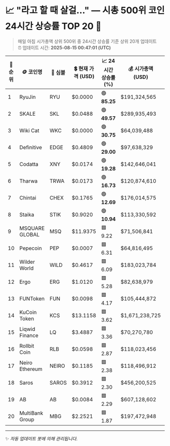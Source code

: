 
# 📈 "라고 할 때 살걸..." — 시총 500위 코인 24시간 상승률 TOP 20 🚀

> 매일 아침 시가총액 상위 500위 중 24시간 상승률 기준 상위 20개 업데이트  
> ⏰ 업데이트 시간: **2025-08-15 00:47:01 (UTC)**

| 🔢 순위 | 🪙 코인명 | 🔣 심볼 | 💲 현재 가격 (USD) | 📈 24시간 상승률 (%) | 💰 시가총액 (USD) | 🔄 24시간 거래량 (USD) | 🔢 유통 공급량 |
|--------|----------|--------|-------------------|--------------------|--------------------|-----------------------|-------------------|
| 1 | RyuJin | RYU | $0.0000 | 🟢 **85.25** | $191,324,565 | $1,198,645 | 963,849,991,678,536 |
| 2 | SKALE | SKL | $0.0488 | 🟢 **49.57** | $289,935,493 | $899,592,237 | 5,941,352,671 |
| 3 | Wiki Cat | WKC | $0.0000 | 🟢 **30.75** | $64,039,488 | $2,361,812 | 545,841,869,902,118 |
| 4 | Definitive | EDGE | $0.4809 | 🟢 **29.00** | $97,638,329 | $44,927,519 | 203,024,680 |
| 5 | Codatta | XNY | $0.0174 | 🟢 **19.28** | $142,646,041 | $47,020,653 | 8,200,000,000 |
| 6 | Tharwa | TRWA | $0.0173 | 🟢 **16.73** | $120,874,610 | $10,610,187 | 7,000,000,000 |
| 7 | Chintai | CHEX | $0.1765 | 🟢 **12.69** | $176,014,575 | $4,892,589 | 997,460,994 |
| 8 | Staika | STIK | $0.9020 | 🟢 **10.94** | $113,330,592 | $204,929 | 125,640,288 |
| 9 | MSQUARE GLOBAL | MSQ | $11.9375 | 🟩 9.22 | $71,506,841 | $1,192,711 | 5,990,103 |
| 10 | Pepecoin | PEP | $0.0007 | 🟩 6.31 | $64,816,495 | $254,611 | 99,069,760,000 |
| 11 | Wilder World | WILD | $0.4617 | 🟩 6.09 | $183,023,784 | $3,376,603 | 396,393,402 |
| 12 | Ergo | ERG | $1.0120 | 🟩 5.28 | $82,638,979 | $443,318 | 81,659,712 |
| 13 | FUNToken | FUN | $0.0098 | 🟩 4.17 | $105,444,872 | $34,066,934 | 10,806,201,658 |
| 14 | KuCoin Token | KCS | $13.1158 | 🟩 3.62 | $1,671,238,725 | $16,119,089 | 127,421,934 |
| 15 | Liqwid Finance | LQ | $3.4887 | 🟩 3.36 | $70,270,780 | $84,737 | 20,142,394 |
| 16 | Rollbit Coin | RLB | $0.0598 | 🟩 2.87 | $118,023,456 | $583,624 | 1,972,133,011 |
| 17 | Neiro Ethereum | NEIRO | $0.1185 | 🟩 2.38 | $118,496,912 | $11,507,260 | 1,000,000,000 |
| 18 | Saros | SAROS | $0.3912 | 🟩 2.30 | $456,200,525 | $7,279,597 | 1,166,156,202 |
| 19 | AB | AB | $0.0084 | 🟩 2.29 | $607,128,602 | $29,113,829 | 72,629,314,220 |
| 20 | MultiBank Group | MBG | $2.2521 | 🟩 1.87 | $197,472,948 | $74,762,330 | 87,683,915 |

---

✨ *자동 업데이트 봇에 의해 관리됩니다.*
